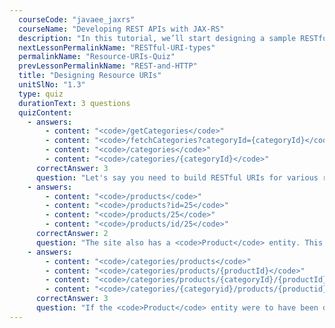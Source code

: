 ```yaml
---
  courseCode: "javaee_jaxrs"
  courseName: "Developing REST APIs with JAX-RS"
  description: "In this tutorial, we’ll start designing a sample RESTful API for our sample social media application. And through the process, we’ll understand how RESTful URIs are designed."
  nextLessonPermalinkName: "RESTful-URI-types"
  permalinkName: "Resource-URIs-Quiz"
  prevLessonPermalinkName: "REST-and-HTTP"
  title: "Designing Resource URIs"
  unitSlNo: "1.3"
  type: quiz
  durationText: 3 questions
  quizContent: 
    - answers: 
        - content: "<code>/getCategories</code>"
        - content: "<code>/fetchCategories?categoryId={categoryId}</code>"
        - content: "<code>/categories</code>"
        - content: "<code>/categories/{categoryId}</code>"
      correctAnswer: 3
      question: "Let's say you need to build RESTful URIs for various resources in an online shopping site. Say you have <code>Category</code> as an entity that represents all the product categories on the site. What would be a RESTful URI to lookup a category with ID <code>categoryId</code>?"
    - answers: 
        - content: "<code>/products</code>"
        - content: "<code>/products?id=25</code>"
        - content: "<code>/products/25</code>"
        - content: "<code>/products/id/25</code>"
      correctAnswer: 2
      question: "The site also has a <code>Product</code> entity. This has been designed to be a first level entity like <code>Category</code>. What would be a good RESTful URI for a product with ID 25?"
    - answers: 
        - content: "<code>/categories/products</code>"
        - content: "<code>/categories/products/{productId}</code>"
        - content: "<code>/categories/products/{categoryId}/{productId}</code>"
        - content: "<code>/categories/{categoryid}/products/{productid}</code>"
      correctAnswer: 3
      question: "If the <code>Product</code> entity were to have been designed as a sub-resource under the <code>Category</code> entity, what would the URI for <code>Product</code> be?"
---
```


